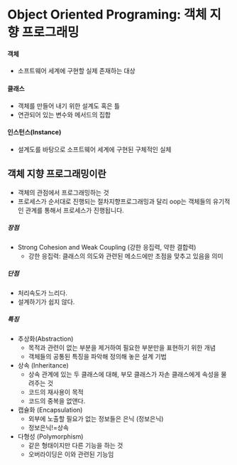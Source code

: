 # Object Oriented Programing: 객체 지향 프로그래밍

#### 객체

- 소프트웨어 세계에 구현할 실제 존재하는 대상

#### 클래스

- 객체를 만들어 내기 위한 설계도 혹은 틀
- 연관되어 있는 변수와 메서드의 집합

#### 인스턴스(Instance)

- 설계도를 바탕으로 소프트웨어 세계에 구현된 구체적인 실체



## 객체 지향 프로그래밍이란

- 객체의 관점에서 프로그래밍하는 것
- 프로세스가 순서대로 진행되는 절차지향프로그래밍과 달리 oop는 객체들의 유기적인 관계를 통해서 프로세스가 진행됩니다.

##### 장점

- Strong Cohesion and Weak Coupling (강한 응집력, 약한 결합력)
  - 강한 응집력: 클래스의 의도와 관련된 메소드에만 초점을 맞추고 있음을 의미

##### 단점

- 처리속도가 느리다.
- 설계하기가 쉽지 않다.

##### 특징

- 추상화(Abstraction)
  - 목적과 관련이 없는 부분을 제거하여 필요한 부분만을 표현하기 위한 개념
  - 객체들의 공통된 특징을 파악해 정의해 놓은 설계 기법
- 상속 (Inheritance)
  - 상속 관계에 있는 두 클래스에 대해, 부모 클래스가 자손 클래스에게 속성을 물려주는 것
  - 코드의 재사용이 목적
  - 코드의 중복을 없앤다.
- 캡슐화 (Encapsulation)
  - 외부에 노출할 필요가 없는 정보들은 은닉 (정보은닉)
  - 정보은닉!=상속
- 다형성 (Polymorphism)
  - 같은 형태이지만 다른 기능을 하는 것
  - 오버라이딩은 이와 관련된 기능임